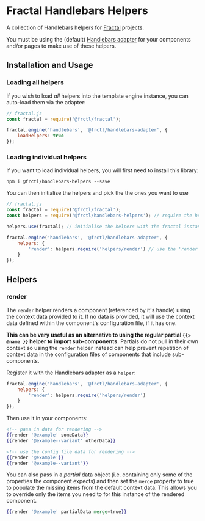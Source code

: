 # Fractal Handlebars Helpers

A collection of Handlebars helpers for [Fractal](https://github.com/frctl/fractal) projects.

You must be using the (default) [Handlebars adapter](https://github.com/frctl/handlebars-adapter) for your components and/or pages to make use of these helpers.

## Installation and Usage

### Loading all helpers

If you wish to load *all* helpers into the template engine instance, you can auto-load them via the adapter:

```js
// fractal.js
const fractal = require('@frctl/fractal');

fractal.engine('handlebars', '@frctl/handlebars-adapter', {
    loadHelpers: true
});
```

### Loading individual helpers

If you want to load individual helpers, you will first need to install this library:

```shell
npm i @frctl/handlebars-helpers --save
```

You can then initialise the helpers and pick the the ones you want to use

```js
// fractal.js
const fractal = require('@frctl/fractal');
const helpers = require('@frctl/handlebars-helpers'); // require the helpers

helpers.use(fractal); // initialise the helpers with the fractal instance

fractal.engine('handlebars', '@frctl/handlebars-adapter', {
    helpers: {
        'render': helpers.require('helpers/render') // use the 'render' helper
    }
});
```

## Helpers

### render

The `render` helper renders a component (referenced by it's handle) using the context data provided to it. If no data is provided, it will use the context data defined within the component's configuration file, if it has one.

**This can be very useful as an alternative to using the regular partial `{{> @name }}` helper to import sub-components.** Partials do not pull in their own context so using the `render` helper instead can help prevent repetition of context data in the configuration files of components that include sub-components.

Register it with the Handlebars adapter as a `helper`:

```js
fractal.engine('handlebars', '@frctl/handlebars-adapter', {
    helpers: {
        'render': helpers.require('helpers/render')
    }
});
```

Then use it in your components:

```handlebars
<!-- pass in data for rendering -->
{{render '@example' someData}}
{{render '@example--variant' otherData}}

<!-- use the config file data for rendering -->
{{render '@example'}}
{{render '@example--variant'}}
```

You can also pass in a *partial* data object (i.e. containing only some of the properties the component expects) and then set the `merge` property to true to populate the missing items from the default  context data. This allows you to override only the items you need to for this instance of the rendered component.

```handlebars
{{render '@example' partialData merge=true}}
```
